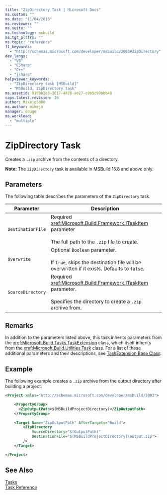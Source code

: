 ```yaml
---
title: "ZipDirectory Task | Microsoft Docs"
ms.custom: ""
ms.date: "11/04/2016"
ms.reviewer: ""
ms.suite: ""
ms.technology: msbuild
ms.tgt_pltfrm: ""
ms.topic: "reference"
f1_keywords: 
  - "http://schemas.microsoft.com/developer/msbuild/2003#ZipDirectory"
dev_langs: 
  - "VB"
  - "CSharp"
  - "C++"
  - "jsharp"
helpviewer_keywords: 
  - "ZipDirectory task [MSBuild]"
  - "MSBuild, ZipDirectory task"
ms.assetid: 916bb2e3-3017-4828-ae27-c0b5c99bbb48
caps.latest.revision: 16
author: Mikejo5000
ms.author: mikejo
manager: douge
ms.workload: 
  - "multiple"
---
```

# ZipDirectory Task
Creates a `.zip` archive from the contents of a directory.

**Note:** The `ZipDirectory` task is available in MSBuild 15.8 and above only.
  
## Parameters  
 The following table describes the parameters of the `ZipDirectory` task.  
  
|Parameter|Description|  
|---------------|-----------------|  
|`DestinationFile`|Required <xref:Microsoft.Build.Framework.ITaskItem> parameter<br /><br /> The full path to the `.zip` file to create.|
|`Overwrite`|Optional `Boolean` parameter.<br /><br /> If `true`, skips the destination file will be overwritten if it exists. Defaults to `false`.|
|`SourceDirectory`|Required <xref:Microsoft.Build.Framework.ITaskItem> parameter.<br /><br /> Specifies the directory to create a `.zip` archive from.|
  
## Remarks  
 In addition to the parameters listed above, this task inherits parameters from the <xref:Microsoft.Build.Tasks.TaskExtension> class, which itself inherits from the <xref:Microsoft.Build.Utilities.Task> class. For a list of these additional parameters and their descriptions, see [TaskExtension Base Class](../msbuild/taskextension-base-class.md).  
  
## Example  
 The following example creates a `.zip` archive from the output directory after building a project.
  
```xml  
<Project xmlns="http://schemas.microsoft.com/developer/msbuild/2003">

    <PropertyGroup>
      <ZipOutputPath>$(MSBuildProjectDirectory)</ZipOutputPath>
    </PropertyGroup>

    <Target Name="ZipOutputPath" AfterTargets="Build">
        <ZipDirectory
            SourceDirectory="$(OutputPath)"
            DestinationFile="$(MSBuildProjectDirectory)\output.zip">
        />
    </Target>

</Project>
```
  
## See Also  
 [Tasks](../msbuild/msbuild-tasks.md)   
 [Task Reference](../msbuild/msbuild-task-reference.md)
